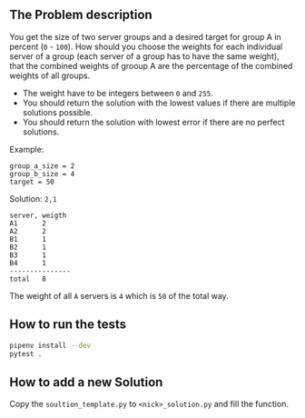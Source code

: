 ## The Problem description

You get the size of two server groups and a desired target for group A in percent (`0` - `100`).
How should you choose the weights for each individual server of a group (each server of a group has to have the same weight),
that the combined weights of grooup A are the percentage of the combined weights of all groups.

* The weight have to be integers between `0` and `255`.
* You should return the solution with the lowest values if there are multiple solutions possible.
* You should return the solution with lowest error if there are no perfect solutions.

Example:

```
group_a_size = 2
group_b_size = 4
target = 50
```

Solution: `2,1`

```
server, weigth
A1      2
A2      2
B1      1
B2      1
B3      1
B4      1
---------------
total   8
```

The weight of all `A` servers is `4` which is `50` of the total way.


## How to run the tests

```bash
pipenv install --dev
pytest .
```
## How to add a new Solution

Copy the `soultion_template.py` to `<nick>_solution.py` and fill the function.
